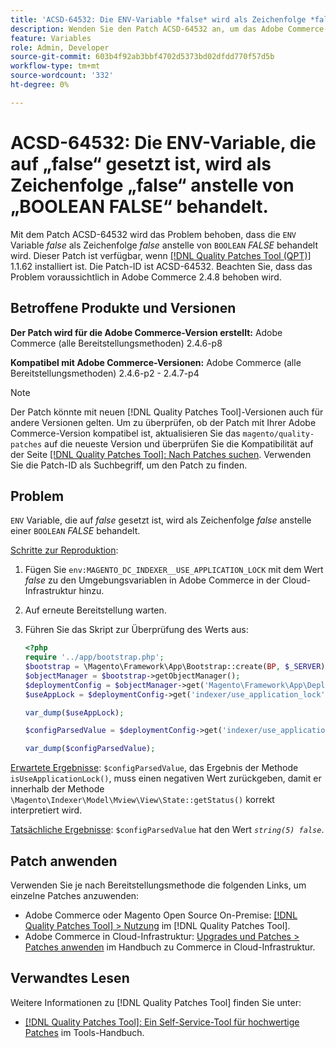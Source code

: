 ```yaml
---
title: 'ACSD-64532: Die ENV-Variable *false* wird als Zeichenfolge *false* anstelle eines BOOLESCHEN *FALSE* behandelt.'
description: Wenden Sie den Patch ACSD-64532 an, um das Adobe Commerce-Problem zu beheben, bei dem eine auf *false* gesetzte Variable „ENV“ als Zeichenfolge *false* anstelle von „BOOLEAN“ *FALSE* behandelt wird.
feature: Variables
role: Admin, Developer
source-git-commit: 603b4f92ab3bbf4702d5373bd02dfdd770f57d5b
workflow-type: tm+mt
source-wordcount: '332'
ht-degree: 0%

---
```



# ACSD-64532: Die ENV-Variable, die auf „false“ gesetzt ist, wird als Zeichenfolge „false“ anstelle von „BOOLEAN FALSE“ behandelt.

Mit dem Patch ACSD-64532 wird das Problem behoben, dass die `ENV` Variable *false* als Zeichenfolge *false* anstelle von `BOOLEAN` *FALSE* behandelt wird. Dieser Patch ist verfügbar, wenn [[!DNL Quality Patches Tool (QPT)]](/help/tools/quality-patches-tool/quality-patches-tool-to-self-serve-quality-patches.md) 1.1.62 installiert ist. Die Patch-ID ist ACSD-64532. Beachten Sie, dass das Problem voraussichtlich in Adobe Commerce 2.4.8 behoben wird.

## Betroffene Produkte und Versionen

**Der Patch wird für die Adobe Commerce-Version erstellt:**
Adobe Commerce (alle Bereitstellungsmethoden) 2.4.6-p8

**Kompatibel mit Adobe Commerce-Versionen:**
Adobe Commerce (alle Bereitstellungsmethoden) 2.4.6-p2 - 2.4.7-p4

>[!NOTE]
>
>Der Patch könnte mit neuen [!DNL Quality Patches Tool]-Versionen auch für andere Versionen gelten. Um zu überprüfen, ob der Patch mit Ihrer Adobe Commerce-Version kompatibel ist, aktualisieren Sie das `magento/quality-patches` auf die neueste Version und überprüfen Sie die Kompatibilität auf der Seite [[!DNL Quality Patches Tool]: Nach Patches suchen](https://experienceleague.adobe.com/tools/commerce-quality-patches/index.html). Verwenden Sie die Patch-ID als Suchbegriff, um den Patch zu finden.

## Problem

`ENV` Variable, die auf *false* gesetzt ist, wird als Zeichenfolge *false* anstelle einer `BOOLEAN` *FALSE* behandelt.

<u>Schritte zur Reproduktion</u>:
1. Fügen Sie `env:MAGENTO_DC_INDEXER__USE_APPLICATION_LOCK` mit dem Wert *false* zu den Umgebungsvariablen in Adobe Commerce in der Cloud-Infrastruktur hinzu.
1. Auf erneute Bereitstellung warten.
1. Führen Sie das Skript zur Überprüfung des Werts aus:

   ```php
   <?php
   require '../app/bootstrap.php';
   $bootstrap = \Magento\Framework\App\Bootstrap::create(BP, $_SERVER);
   $objectManager = $bootstrap->getObjectManager();
   $deploymentConfig = $objectManager->get('Magento\Framework\App\DeploymentConfig');
   $useAppLock = $deploymentConfig->get('indexer/use_application_lock');
   
   var_dump($useAppLock);
   
   $configParsedValue = $deploymentConfig->get('indexer/use_application_lock') ?: false;
   
   var_dump($configParsedValue); 
   ```

<u>Erwartete Ergebnisse</u>:
`$configParsedValue`, das Ergebnis der Methode `isUseApplicationLock()`, muss einen negativen Wert zurückgeben, damit er innerhalb der Methode `\Magento\Indexer\Model\Mview\View\State::getStatus()` korrekt interpretiert wird.

<u>Tatsächliche Ergebnisse</u>:
`$configParsedValue` hat den Wert *`string(5) false`*.

## Patch anwenden

Verwenden Sie je nach Bereitstellungsmethode die folgenden Links, um einzelne Patches anzuwenden:

* Adobe Commerce oder Magento Open Source On-Premise: [[!DNL Quality Patches Tool] > Nutzung](/help/tools/quality-patches-tool/usage.md) im [!DNL Quality Patches Tool].
* Adobe Commerce in Cloud-Infrastruktur: [Upgrades und Patches > Patches anwenden](https://experienceleague.adobe.com/docs/commerce-cloud-service/user-guide/develop/upgrade/apply-patches.html) im Handbuch zu Commerce in Cloud-Infrastruktur.

## Verwandtes Lesen

Weitere Informationen zu [!DNL Quality Patches Tool] finden Sie unter:
* [[!DNL Quality Patches Tool]: Ein Self-Service-Tool für hochwertige Patches](/help/tools/quality-patches-tool/quality-patches-tool-to-self-serve-quality-patches.md) im Tools-Handbuch.
